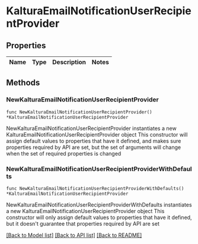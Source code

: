 # KalturaEmailNotificationUserRecipientProvider

## Properties

Name | Type | Description | Notes
------------ | ------------- | ------------- | -------------

## Methods

### NewKalturaEmailNotificationUserRecipientProvider

`func NewKalturaEmailNotificationUserRecipientProvider() *KalturaEmailNotificationUserRecipientProvider`

NewKalturaEmailNotificationUserRecipientProvider instantiates a new KalturaEmailNotificationUserRecipientProvider object
This constructor will assign default values to properties that have it defined,
and makes sure properties required by API are set, but the set of arguments
will change when the set of required properties is changed

### NewKalturaEmailNotificationUserRecipientProviderWithDefaults

`func NewKalturaEmailNotificationUserRecipientProviderWithDefaults() *KalturaEmailNotificationUserRecipientProvider`

NewKalturaEmailNotificationUserRecipientProviderWithDefaults instantiates a new KalturaEmailNotificationUserRecipientProvider object
This constructor will only assign default values to properties that have it defined,
but it doesn't guarantee that properties required by API are set


[[Back to Model list]](../README.md#documentation-for-models) [[Back to API list]](../README.md#documentation-for-api-endpoints) [[Back to README]](../README.md)


